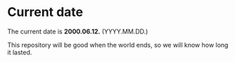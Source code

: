 # Current date

The current date is **2000.06.12.** (YYYY.MM.DD.)

This repository will be good when the world ends, so we will know how long it lasted.